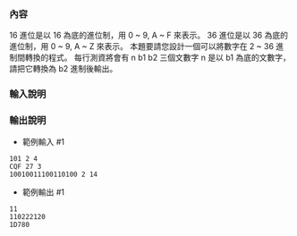### 內容

16 進位是以 16 為底的進位制，用 0 ~ 9, A ~ F 來表示。
36 進位是以 36 為底的進位制，用 0 ~ 9, A ~ Z 來表示。
本題要請您設計一個可以將數字在 2 ~ 36 進制間轉換的程式。
每行測資將會有 n  b1  b2  三個文數字
n 是以 b1 為底的文數字，請把它轉換為 b2 進制後輸出。
### 輸入說明
### 輸出說明

- 範例輸入 #1
```
101 2 4
CQF 27 3
10010011100110100 2 14
```

- 範例輸出 #1
```
11
110222120
1D780
```